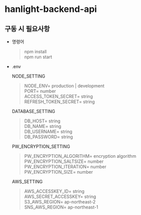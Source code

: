 # hanlight-backend-api

## 구동 시 필요사항

- 명령어

  > npm install  
  > npm run start

- .env

  NODE_SETTING

  > NODE_ENV= production | development  
  > PORT= number  
  > ACCESS_TOKEN_SECRET= string  
  > REFRESH_TOKEN_SECRET= string

  DATABASE_SETTING

  > DB_HOST= string  
  > DB_NAME= string  
  > DB_USERNAME= string  
  > DB_PASSWORD= string

  PW_ENCRYPTION_SETTING

  > PW_ENCRYPTION_ALGORITHM= encryption algorithm  
  > PW_ENCRYPTION_SALTSIZE= number  
  > PW_ENCRYPTION_ITERATION= number  
  > PW_ENCRYPTION_SIZE= number


  AWS_SETTING

  > AWS_ACCESSKEY_ID= string  
  > AWS_SECRET_ACCESSKEY= string  
  > S3_AWS_REGION= ap-northeast-2  
  > SNS_AWS_REGION= ap-northeast-1
